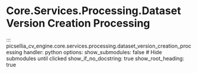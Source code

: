 # Core.Services.Processing.Dataset Version Creation Processing

::: picsellia_cv_engine.core.services.processing.dataset_version_creation_processing
    handler: python
    options:
        show_submodules: false  # Hide submodules until clicked
        show_if_no_docstring: true
        show_root_heading: true
